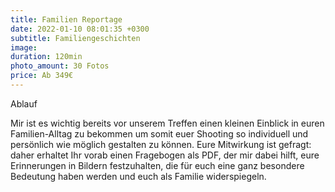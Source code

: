 ```yaml
---
title: Familien Reportage
date: 2022-01-10 08:01:35 +0300
subtitle: Familiengeschichten
image: 
duration: 120min
photo_amount: 30 Fotos
price: Ab 349€
---
```

Ablauf


Mir ist es wichtig bereits vor unserem Treffen einen kleinen Einblick in euren Familien-Alltag zu bekommen um somit euer Shooting so individuell und persönlich wie möglich gestalten zu können. 
Eure Mitwirkung ist gefragt: daher erhaltet Ihr vorab einen Fragebogen als PDF, der mir dabei hilft, eure Erinnerungen in Bildern festzuhalten, die für euch eine ganz besondere Bedeutung haben werden und euch als Familie widerspiegeln.